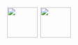 <h1 align="center">
  <img height="70" src="http://www.zonaltechsolution.com/images/vb-logo-4.png">
  <img height="70" src="https://i.imgur.com/GMNzHeq.png">
</h1>
  <h1 align="center" style="color: #48adc1;'> GreySec UserScripts </h1>
<p> Even if our fantastic forum looks great there will be always some little changes you would do, that's basically why these scripts were created. </p>

<h2> Contents </h2>

<ul>
  <li>1</li>
</ul>



